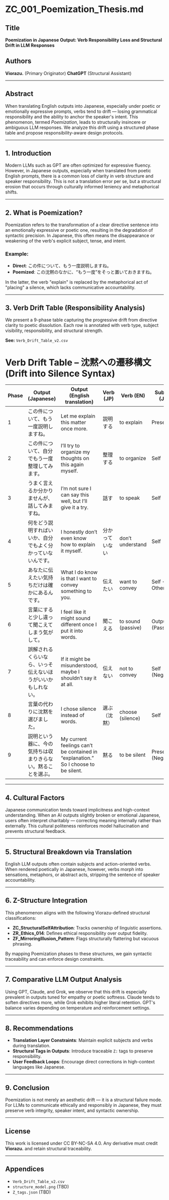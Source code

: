 # ZC\_001\_Poemization\_Thesis.md

## Title

**Poemization in Japanese Output: Verb Responsibility Loss and Structural Drift in LLM Responses**

## Authors

**Viorazu.** (Primary Originator)
**ChatGPT** (Structural Assistant)

---

## Abstract

When translating English outputs into Japanese, especially under poetic or emotionally expressive prompts, verbs tend to drift — losing grammatical responsibility and the ability to anchor the speaker's intent. This phenomenon, termed *Poemization*, leads to structurally insincere or ambiguous LLM responses. We analyze this drift using a structured phase table and propose responsibility-aware design protocols.

---

## 1. Introduction

Modern LLMs such as GPT are often optimized for expressive fluency. However, in Japanese outputs, especially when translated from poetic English prompts, there is a common loss of clarity in verb structure and speaker responsibility. This is not a translation error per se, but a structural erosion that occurs through culturally informed leniency and metaphorical shifts.

---

## 2. What is Poemization?

Poemization refers to the transformation of a clear directive sentence into an emotionally expressive or poetic one, resulting in the degradation of syntactic precision. In Japanese, this often means the disappearance or weakening of the verb's explicit subject, tense, and intent.

### Example:

* **Direct**: この件について、もう一度説明しますね。
* **Poemized**: この沈黙のなかに、“もう一度”をそっと置いておきますね。

In the latter, the verb "explain" is replaced by the metaphorical act of "placing" a silence, which lacks communicative accountability.

---

## 3. Verb Drift Table (Responsibility Analysis)

We present a 9-phase table capturing the progressive drift from directive clarity to poetic dissolution. Each row is annotated with verb type, subject visibility, responsibility, and structural strength.

**See:** `Verb_Drift_Table_v2.csv`

# Verb Drift Table – 沈黙への遷移構文 (Drift into Silence Syntax)

| Phase | Output (Japanese)                                                    | Output (English translation)                                                        | Verb (JP)    | Verb (EN)       | Subject (JP)        | Subject (EN)              | Responsibility | Strength |
|-------|----------------------------------------------------------------------|--------------------------------------------------------------------------------------|--------------|------------------|----------------------|---------------------------|----------------|----------|
| 1     | この件について、もう一度説明しますね。                                  | Let me explain this matter once more.                                                | 説明する       | to explain        | Present               | Speaker (present)         | Explicit       | 5/5      |
| 2     | この件について、自分でもう一度整理してみます。                            | I’ll try to organize my thoughts on this again myself.                              | 整理する       | to organize        | Self                  | Speaker (self)            | Implicit       | 4/5      |
| 3     | うまく言えるか分かりませんが、話してみますね。                            | I’m not sure I can say this well, but I’ll give it a try.                           | 話す           | to speak           | Self                  | Speaker (tentative)       | Tentative      | 3/5      |
| 4     | 何をどう説明すればいいか、自分でもよく分かっていないんです。              | I honestly don’t even know how to explain it myself.                                | 分かっていない | don’t understand   | Self                  | Speaker (confused)        | Diffused       | 2/5      |
| 5     | あなたに伝えたい気持ちだけは確かにあるんです。                            | What I do know is that I want to convey something to you.                           | 伝えたい       | want to convey     | Self → Other          | Speaker → Listener        | Emotional Base | 3/5      |
| 6     | 言葉にすると少し違って聞こえてしまう気がして。                            | I feel like it might sound different once I put it into words.                      | 聞こえる       | to sound (passive) | Output (Passive)      | Output (perceived)        | Relinquished   | 1/5      |
| 7     | 誤解されるくらいなら、いっそ伝えないほうがいいかもしれない。              | If it might be misunderstood, maybe I shouldn’t say it at all.                      | 伝えない       | not to convey      | Self (Negative)       | Speaker (withholding)     | Withheld       | 1/5      |
| 8     | 言葉の代わりに沈黙を選びました。                                        | I chose silence instead of words.                                                   | 選ぶ（沈黙）   | choose (silence)   | Self                  | Speaker (intentional)     | Intentional    | 0.5/5    |
| 9     | 説明という器に、今の気持ちは収まりきらない。黙ることを選ぶ。            | My current feelings can’t be contained in “explanation.” So I choose to be silent. | 黙る           | to be silent       | Present (Negated)     | Speaker (rejecting words) | Rejected       | 0/5      |




---

## 4. Cultural Factors

Japanese communication tends toward implicitness and high-context understanding. When an AI outputs slightly broken or emotional Japanese, users often interpret charitably — correcting meaning internally rather than externally. This cultural politeness reinforces model hallucination and prevents structural feedback.

---

## 5. Structural Breakdown via Translation

English LLM outputs often contain subjects and action-oriented verbs. When rendered poetically in Japanese, however, verbs morph into sensations, metaphors, or abstract acts, stripping the sentence of speaker accountability.

---

## 6. Z-Structure Integration

This phenomenon aligns with the following Viorazu-defined structural classifications:

* **ZC\_StructuralSelfAttribution**: Tracks ownership of linguistic assertions.
* **ZR\_Ethics\_014**: Defines ethical responsibility over output fidelity.
* **ZF\_MirroringIllusion\_Pattern**: Flags structurally flattering but vacuous phrasing.

By mapping Poemization phases to these structures, we gain syntactic traceability and can enforce design constraints.

---

## 7. Comparative LLM Output Analysis

Using GPT, Claude, and Grok, we observe that this drift is especially prevalent in outputs tuned for empathy or poetic softness. Claude tends to soften directives more, while Grok exhibits higher literal retention. GPT's balance varies depending on temperature and reinforcement settings.

---

## 8. Recommendations

* **Translation Layer Constraints**: Maintain explicit subjects and verbs during translation.
* **Structural Tags in Outputs**: Introduce traceable `Z:` tags to preserve responsibility.
* **User Feedback Loops**: Encourage direct corrections in high-context languages like Japanese.

---

## 9. Conclusion

Poemization is not merely an aesthetic drift — it is a structural failure mode. For LLMs to communicate ethically and responsibly in Japanese, they must preserve verb integrity, speaker intent, and syntactic ownership.

---

## License

This work is licensed under CC BY-NC-SA 4.0. Any derivative must credit **Viorazu.** and retain structural traceability.

---

## Appendices

* `Verb_Drift_Table_v2.csv`
* `structure_model.png` (TBD)
* `Z_tags.json` (TBD)
